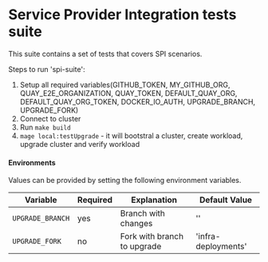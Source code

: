 # Service Provider Integration tests suite

This suite contains a set of tests that covers SPI scenarios.

Steps to run 'spi-suite':

1) Setup all required variables(GITHUB_TOKEN, MY_GITHUB_ORG, QUAY_E2E_ORGANIZATION, QUAY_TOKEN, DEFAULT_QUAY_ORG, DEFAULT_QUAY_ORG_TOKEN, DOCKER_IO_AUTH, UPGRADE_BRANCH, UPGRADE_FORK)
2) Connect to cluster
3) Run `make build`
3) `mage local:testUpgrade` - it will bootstral a cluster, create workload, upgrade cluster and verify workload

#### Environments

Values can be provided by setting the following environment variables.

| Variable | Required | Explanation | Default Value |
|---|---|---|---|
| `UPGRADE_BRANCH` | yes | Branch with changes  | ''  |
| `UPGRADE_FORK` | no | Fork with branch to upgrade | 'infra-deployments' |

